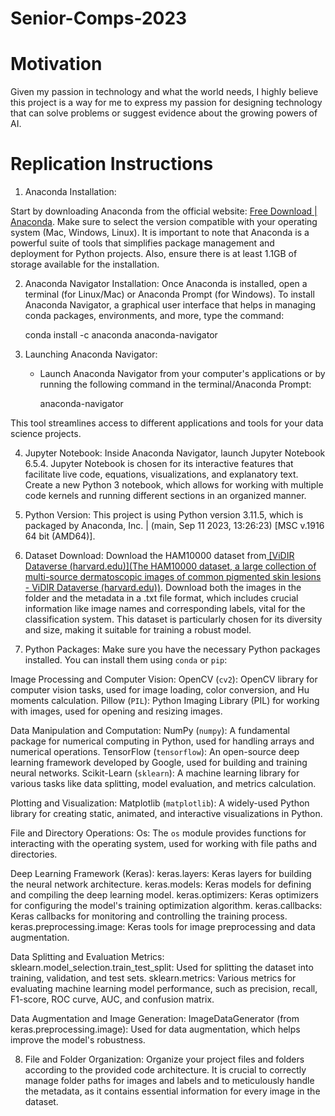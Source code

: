 # Senior-Comps-2023

# Motivation

Given my passion in technology and what the world needs, I highly believe this project is a way for me to express my passion for designing technology that can solve problems or suggest evidence about the growing powers of AI.

# Replication Instructions

1. Anaconda Installation:

Start by downloading Anaconda from the official website:  [Free Download | Anaconda](https://www.anaconda.com/download). Make sure to select the version compatible with your operating system (Mac, Windows, Linux). It is important to note that Anaconda is a powerful suite of tools that simplifies package management and deployment for Python projects. Also, ensure there is at least 1.1GB of storage available for the installation.
  
2. Anaconda Navigator Installation:
Once Anaconda is installed, open a terminal (for Linux/Mac) or Anaconda Prompt (for Windows). To install Anaconda Navigator, a graphical user interface that helps in managing conda packages, environments, and more, type the command:
     
     conda install -c anaconda anaconda-navigator
     
3. Launching Anaconda Navigator:
   - Launch Anaconda Navigator from your computer's applications or by running the following command in the terminal/Anaconda Prompt:
     
     anaconda-navigator

This tool streamlines access to different applications and tools for your data science projects.
     
4. Jupyter Notebook:
Inside Anaconda Navigator, launch Jupyter Notebook 6.5.4. Jupyter Notebook is chosen for its interactive features that facilitate live code, equations, visualizations, and explanatory text. Create a new Python 3 notebook, which allows for working with multiple code kernels and running different sections in an organized manner.

5. Python Version:
This project is using Python version 3.11.5, which is packaged by Anaconda, Inc. | (main, Sep 11 2023, 13:26:23) [MSC v.1916 64 bit (AMD64)].

6. Dataset Download:
Download the HAM10000 dataset from[ [ViDIR Dataverse (harvard.edu)](The HAM10000 dataset, a large collection of multi-source dermatoscopic images of common pigmented skin lesions - ViDIR Dataverse (harvard.edu))](https://dataverse.harvard.edu/dataset.xhtml?persistentId=doi:10.7910/DVN/DBW86T). Download both the images in the folder and the metadata in a .txt file format, which includes crucial information like image names and corresponding labels, vital for the classification system. This dataset is particularly chosen for its diversity and size, making it suitable for training a robust model.

7. Python Packages:
Make sure you have the necessary Python packages installed. You can install them using `conda` or `pip`:

Image Processing and Computer Vision:
OpenCV (`cv2`): OpenCV library for computer vision tasks, used for image loading, color conversion, and Hu moments calculation.
Pillow (`PIL`): Python Imaging Library (PIL) for working with images, used for opening and resizing images.

Data Manipulation and Computation:
NumPy (`numpy`): A fundamental package for numerical computing in Python, used for handling arrays and numerical operations.
TensorFlow (`tensorflow`): An open-source deep learning framework developed by Google, used for building and training neural networks.
Scikit-Learn (`sklearn`): A machine learning library for various tasks like data splitting, model evaluation, and metrics calculation.

Plotting and Visualization:
Matplotlib (`matplotlib`): A widely-used Python library for creating static, animated, and interactive visualizations in Python.

File and Directory Operations:
Os: The `os` module provides functions for interacting with the operating system, used for working with file paths and directories.

Deep Learning Framework (Keras):
keras.layers: Keras layers for building the neural network architecture.
keras.models: Keras models for defining and compiling the deep learning model.
keras.optimizers: Keras optimizers for configuring the model's training optimization algorithm.
keras.callbacks: Keras callbacks for monitoring and controlling the training process.
keras.preprocessing.image: Keras tools for image preprocessing and data augmentation.

Data Splitting and Evaluation Metrics:
sklearn.model_selection.train_test_split: Used for splitting the dataset into training, validation, and test sets.
sklearn.metrics: Various metrics for evaluating machine learning model performance, such as precision, recall, F1-score, ROC curve, AUC, and confusion matrix.

Data Augmentation and Image Generation:
ImageDataGenerator (from keras.preprocessing.image): Used for data augmentation, which helps improve the model's robustness.


8. File and Folder Organization:
Organize your project files and folders according to the provided code architecture. It is crucial to correctly manage folder paths for images and labels and to meticulously handle the metadata, as it contains essential information for every image in the dataset.
